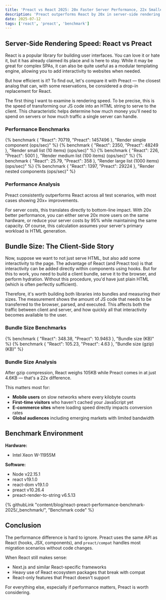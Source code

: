 ```yaml
---
title: 'Preact vs React 2025: 20x Faster Server Performance, 22x Smaller Bundle'
description: 'Preact outperforms React by 20x in server-side rendering and 22x in bundle size. Complete benchmark with real performance numbers.'
date: 2025-07-12
tags: ['react', 'preact', 'benchmark']
---
```


## Server-Side Rendering Speed: React vs Preact

React is a popular library for building user interfaces. You can love it or hate it, but it has already claimed its place and is here to stay. While it may be great for complex SPAs, it can also be quite useful as a modular templating engine, allowing you to add interactivity to websites when needed.

But how efficient is it? To find out, let's compare it with Preact — the closest analog that can, with some reservations, be considered a drop-in replacement for React.

The first thing I want to examine is rendering speed. To be precise, this is the speed of transforming our JS code into an HTML string to serve to the client. This characteristic helps determine how much money you'll need to spend on servers or how much traffic a single server can handle.

### Performance Benchmarks

{% benchmark { "React": 70719, "Preact": 1457496 }, "Render simple component (ops/sec)" %}
{% benchmark { "React": 2350, "Preact": 48249 }, "Render small list (10 items) (ops/sec)" %}
{% benchmark { "React": 226, "Preact": 5001 }, "Render medium list (100 items) (ops/sec)" %}
{% benchmark { "React": 25.79, "Preact": 358 }, "Render large list (1000 items) (ops/sec)" %}
{% benchmark { "React": 1397, "Preact": 29224 }, "Render nested components (ops/sec)" %}

### Performance Analysis

Preact consistently outperforms React across all test scenarios, with most cases showing 20x+ improvements.

For server costs, this translates directly to bottom-line impact. With 20x better performance, you can either serve 20x more users on the same hardware, or reduce your server costs by 95% while maintaining the same capacity. Of course, this calculation assumes your server's primary workload is HTML generation.

## Bundle Size: The Client-Side Story

Now, suppose we want to not just serve HTML, but also add some interactivity to the page. The advantage of React (and Preact too) is that interactivity can be added directly within components using hooks. But for this to work, you need to build a client bundle, serve it to the browser, and perform hydration. Without this procedure, you'd have just plain HTML (which is often perfectly sufficient).

Therefore, it's worth building both libraries into bundles and measuring their sizes. The measurement shows the amount of JS code that needs to be transferred to the browser, parsed, and executed. This affects both the traffic between client and server, and how quickly all that interactivity becomes available to the user.

### Bundle Size Benchmarks

{% benchmark { "React": 348.38, "Preact": 10.9463 }, "Bundle size (KB)" %}
{% benchmark { "React": 105.23, "Preact": 4.63 }, "Bundle size (gzip) (KB)" %}

### Bundle Size Analysis

After gzip compression, React weighs 105KB while Preact comes in at just 4.6KB — that's a 22x difference.

This matters most for:

- **Mobile users** on slow networks where every kilobyte counts
- **First-time visitors** who haven't cached your JavaScript yet
- **E-commerce sites** where loading speed directly impacts conversion rates
- **Global audiences** including emerging markets with limited bandwidth

## Benchmark Environment

**Hardware:**

- Intel Xeon W-11955M

**Software:**

- Node v22.15.1
- react v19.1.0
- react-dom v19.1.0
- preact v10.26.4
- preact-render-to-string v6.5.13

{% githubLink "content/blog/react-preact-performance-benchmark-2025/_benchmark/", "Benchmark code" %}

## Conclusion

The performance difference is hard to ignore. Preact uses the same API as React (hooks, JSX, components), and `preact/compat` handles most migration scenarios without code changes.

When React still makes sense:

- Next.js and similar React-specific frameworks
- Heavy use of React ecosystem packages that break with compat
- React-only features that Preact doesn't support

For everything else, especially if performance matters, Preact is worth considering.
